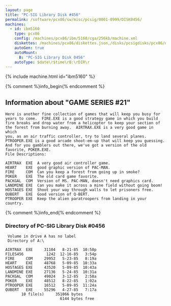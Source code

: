 ```yaml
---
layout: page
title: "PC-SIG Library Disk #456"
permalink: /software/pcx86/sw/misc/pcsig/0001-0999/DISK0456/
machines:
  - id: ibm5160
    type: pcx86
    config: /machines/pcx86/ibm/5160/cga/256kb/machine.xml
    diskettes: /machines/pcx86/diskettes.json,/disks/pcsigdisks/pcx86/diskettes.json
    autoGen: true
    autoMount:
      B: "PC-SIG Library Disk 0456"
    autoType: $date\r$time\rB:\rDIR\r
---
```


{% include machine.html id="ibm5160" %}

{% comment %}info_begin{% endcomment %}

## Information about "GAME SERIES #21"

    Here is another fine collection of games that will keep you busy for
    years to come.  FIRE.EXE is a good strategy game in which you build
    fire breaks and drop water from a helicopter to keep your section of
    the forest from burning away.  AIRTRAX.EXE is a very good game in which
    you, as an air traffic controller, try to land several planes.
    PTROOPER.EXE is a good arcade shoot-em-up that will keep you guessing.
    And for you gamblers out there, we've got a version of the old
    favorite, POKER.EXE.
    File Descriptions:
    
    AIRTRAX  EXE  A very good air controller game.
    HEART    EXE  good graphic version of PAC-MAN.
    FIRE     COM  Can you keep a forest from going up in smoke?
    POKER    EXE  The old card game favorite.
    PACKGAL  COM  Version of MS. PAC-MAN, doesn't need graphics card.
    LANDMINE EXE  Can you make it across a mine field without going boom!
    HOSTAGES EXE  Shoot your way through walls to let prisoners free.
    QUBERT   EXE  Good version of Q-BERT.
    PTROOPER EXE  Keep the alien paratroopers from landing in your country.
{% comment %}info_end{% endcomment %}


### Directory of PC-SIG Library Disk #0456

     Volume in drive A has no label
     Directory of A:\

    AIRTRAX  EXE     31104   8-21-85  10:50p
    FILES456          1242  12-16-85   3:54p
    FIRE     COM     29952   5-23-85   8:19a
    HEART    EXE     48768   5-09-85  10:33a
    HOSTAGES EXE     43520   5-09-85  10:43a
    LANDMINE EXE     27136   5-24-85  10:31a
    PACKGAL  COM     49024   3-12-85   2:58a
    POKER    EXE     48512   8-22-85   1:02a
    PTROOPER EXE     16512   5-09-85  11:24a
    QUBERT   EXE     55296   4-27-85   7:17a
           10 file(s)     351066 bytes
                            6144 bytes free
